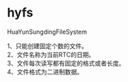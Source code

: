 # hyfs
HuaYunSungdingFileSystem

1、只能创建固定个数的文件。  
2、文件名称为当前RTC的日期。  
3、文件每次读写都有固定的格式或者长度。  
4、文件格式为二进制数据。  
